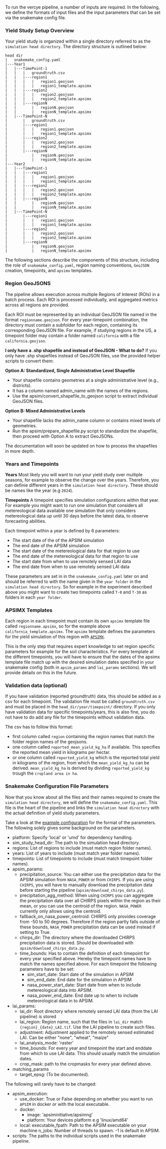 To run the vercye pipeline, a number of inputs are required. In the following, we define the formats of input files and the input parameters that can be set via the snakemake config file.

### Yield Study Setup Overview
Your yield study is organized within a single directory referred to as the `simulation head directory`. The directory structure is outlined below:

```
head dir
|   snakemake_config.yaml
|---Year1
|   |---TimePoint-1
|   |   |   groundtruth.csv
|   |   |---region1
|   |   |   |   region1.geojson
|   |   |   |   region1_template.apsimx
|   |   |---region2
|   |   |   |   region2.geojson
|   |   |   |   region2_template.apsimx
|   |   |---regionN
|   |       |   regionN.geojson
|   |       |   regionN_template.apsimx
|   |---TimePoint-N
|       |   groundtruth.csv
|       |---region1
|       |   |   region1.geojson
|       |   |   region1_template.apsimx
|       |---region2
|       |   |   region2.geojson
|       |   |   region2_template.apsimx
|       |---regionN
|           |   regionN.geojson
|           |   regionN_template.apsimx
|---Year2
|   |---TimePoint-1
|   |   |---region1
|   |   |   |   region1.geojson
|   |   |   |   region1_template.apsimx
|   |   |---region2
|   |   |   |   region2.geojson
|   |   |   |   region2_template.apsimx
|   |   |---regionN
|   |       |   regionN.geojson
|   |       |   regionN_template.apsimx
|   |---TimePoint-N
|       |---region1
|       |   |   region1.geojson
|       |   |   region1_template.apsimx
|       |---region2
|       |   |   region2.geojson
|       |   |   region2_template.apsimx
|       |---regionN
|           |   regionN.geojson
|           |   regionN_template.apsimx
```

The following sections describe the components of this structure, including the role of `snakemake_config.yaml`, region naming conventions, `GeoJSON` creation, timepoints, and `apsimx` templates.

### Region GeoJSONS
The pipeline allows execution across multiple Regions of Interest (ROIs) in a batch process. Each ROI is processed individually, and aggregated metrics across all regions are provided.

Each ROI must be represented by an individual GeoJSON file named in the format `regionname.geojson`. For every year-timepoint combination, the directory must contain a subfolder for each region, containing its corresponding GeoJSON file. For example, if studying regions in the US, a timepoint folder may contain a folder named `california` with a file `california.geojson`.

**I only have a .shp shapefile and instead of GeoJSON - What to do?**
If you only have .shp shapefiles instead of GeoJSON files, use the provided helper scripts to convert them:

__Option A: Standardized, Single Administrative Level Shapefile__

- Your shapefile contains geometries at a single administrative level (e.g., districts).
- It has a column named admin_name with the names of the regions.
- Use the apsim/convert_shapefile_to_geojson script to extract individual GeoJSON files.

__Option B: Mixed Administrative Levels__

- Your shapefile lacks the admin_name column or contains mixed levels of geometries.
- Run the apsim/prepare_shapefile.py script to standardize the shapefile, then proceed with Option A to extract GeoJSONs.

The documentation will soon be updated on how to process the shapefiles in more depth.


### Years and Timepoints
**Years**
Most likely you will want to run your yield study over multiple seasons, for example to observe the change over the years. Therefore, you can definie different years in the `simulation head directory`. These should be names like the year (e.g `2024`).

**Timepoints**
A timepoint specifies simulation configurations within that year. For example you might want to run one simulation that considers all metereological data available one simulation that only considers metereological data up until 30 days before the latest data, to observe forecasting abilities. 

Each timepoint within a year is defined by 6 parameters:
- The start date of the of the APSIM simulation
- The end date of the APSIM simulation
- The start date of the metereological data for that region to use
- The end date of the metereological data for that region to use
- The start date from when to use remotely sensed LAI data
- The end date from when to use remotely sensed LAI data

These parameters are set in in the `snakemake_config.yaml` later on and should be referred to with the name given in the `year folder` in the `simulation head directory`. So for example in the experiment described above you might want to create two timepoints called `T-0` and `T-30` as folders in each `year folder`.

### APSIMX Templates
Each region in each timepoint must contain its own `apsimx` template file called `regionname.apsimx`, so for the example above `california_template.apsimx`. The `apsimx` template defines the parameters for the yield simulation of this region with [`APSIMX`](https://github.com/APSIMInitiative/ApsimX).

This is the only step that requires expert knowledge to set region specific parameters for example for the soil characteristics.
For every template at the different timepoints, you will have to ensure that the dates of the apsimx template file match up with the desired simulation dates specified in your snakemake config (both in `apsim_params` and `lai_params` sections). We will provide details on this in the future.

### Validation data (optional)
If you have validation (reported groundtruth) data, this should be added as a csv for each timepoint. The validation file must be called `groundtruth.csv` and must be placed in the `head_dir/year/timepoint/` directory. If you only have validation data for specific timepoints/years, this is also fine, you do not have to do add any file for the timepoints without validation data. 

The csv has to follow this format:
- first column called `region` containing the region names that match the folder region names of the geojsons.
- one column called `reported_mean_yield_kg_ha` if available. This specifies the reported mean yield in kilograms per hectar.
- or one column called `reported_yield_kg` which is the reported total yield in kilograms of the region, from which the `mean_yield_kg_ha` can be derived. `mean_yield_kg_ha` is derived by dividing `reported_yield_kg` trough the `cropland area in ha`.

### Snakemake Configuration File Parameters
Now that you know about all the files and their names required to create the `simulation head directory`, we will define the `snakemake_config.yaml`. This file is the heart of the pipeline and links the `simulation head directory` with the actual definition of yield study parameters.

Take a look at the [example configuration](https://github.com/JPLMLIA/vercye_ops/blob/main/vercye_ops/snakemake/config_local.yaml) for the format of the parameters. The following solely gives some background on the parameters.

- platform: Specify 'local' or 'umd' for dependency handling.
- sim_study_head_dir: The path to the simulation head directory.
- regions: List of regions to include (must match region folder names).
- years: List of years to include (must match year folder names).
- timepoints: List of timepoints to include (must match timepoint folder names).
- apsim_params:
    - precipitation_source: You can either use the precipitation data for the APSIM simulation from `NASA_POWER` or from `CHIRPS`. If you are using `CHIRPS`, you will have to manually download the precipitation data before starting the pipeline (`apsim/download_chirps_data.py`).
    - precipitation_agg_method: When using `CHIRPS` you can aggregate the precipitation data over all CHIRPS pixels within the region as their mean, or you can use the centroid of the region. `NASA_POWER` currently only allows using the centroid.
    - fallback_on_nasa_power_centroid: CHIRPS only provides coverage from -50 to 50 degrees. Therefore if the region partly falls outside of these bounds, `NASA_POWER` precipitation data can be used instead if setting to True.
    - chirps_dir: The directory where the downloaded CHIRPS precipitation data is stored. Should be downloaded with `apsim/download_chirps_data.py`.
    - time_bounds: Has to contain the definition of each timepoint for every year specified above. Hereby the timepoint names have to match the names specified above. For each timepoint the following parameters have to be set:
        - sim_start_date: Start date of the simulation in APSIM
        - sim_end_date: End date for the simulation in APSIM
        - nasa_power_start_date: Start date from when to include metereological data into APSIM.
        - nasa_power_end_date: End date up to when to include meteorological data in to APSIM.
- lai_params:
    - lai_dir: Root directory where remotely sensed LAI data (from the LAI pipeline) is stored 
    - lai_region: Region name, such that the files in `lai_dir` match `{region}_{date}_LAI.tif`. Use the LAI pipeline to create such files.
    - adjustment: Adjustment applied to the remotely sensed estimated LAI. Can be either "none", "wheat", "maize"
    - lai_analysis_mode: 'raster'
    - time_bounds: For every year and timepoint the start and enddate from which to use LAI data. This should usually match the simulation dates.
    - crop_mask: path to the cropmasks for every year defined above.
- matching_params
    - target_epsg: (To be documented).

The following will rarely have to be changed:

- apsim_execution:
    - use_docker: True or False depending on whether you want to run `APSIM` in docker or with the local executable.
    - docker:
        - image: 'apsiminitiative/apsimng'
        - platform: Your devices platform e.g 'linux/amd64'
    - local: 
        executable_fpath: Path to the APSIM executable on your machine
        n_jobs: Number of threads to spawn. -1 is default in APSIM.
- scripts: The paths to the individual scripts used in the snakemake pipeline.
